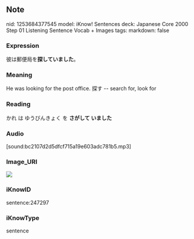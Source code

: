## Note
nid: 1253684377545
model: iKnow! Sentences
deck: Japanese Core 2000 Step 01 Listening Sentence Vocab + Images
tags: 
markdown: false

### Expression
<!DOCTYPE html>
<title></title>
彼は郵便局を<b>探していました</b>。



### Meaning
He was looking for the post office.
探す -- search for, look for

### Reading
<!DOCTYPE html>
<title></title>
かれ は ゆうびんきょく を <b>さがして いました</b>



### Audio
[sound:bc2107d2d5dfcf715a19e603adc781b5.mp3]

### Image_URI
<!DOCTYPE html>
<title></title>
<img src="5a706cd64b19e18bcdd82836d24e539e.jpg">



### iKnowID
sentence:247297

### iKnowType
sentence
